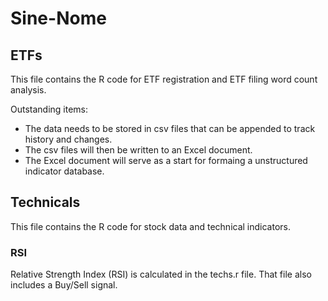 # Sine-Nome

## ETFs

This file contains the R code for ETF registration and ETF filing word count analysis. 

Outstanding items:

* The data needs to be stored in csv files that can be appended to track history and changes. 
* The csv files will then be written to an Excel document.
* The Excel document will serve as a start for formaing a unstructured indicator database. 

## Technicals

This file contains the R code for stock data and technical indicators.

### RSI

Relative Strength Index (RSI) is calculated in the techs.r file. That file also includes a Buy/Sell signal. 